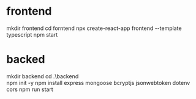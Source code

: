 # frontend
mkdir frontend
 cd forntend
npx create-react-app frontend --template typescript
npm start

# backed

 mkdir backend
 cd .\backend\
 npm init -y
 npm install express mongoose bcryptjs jsonwebtoken dotenv cors
 npm run start